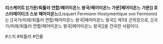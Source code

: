 **리스케어트 [[가문/퇴틀러 연합/페어미온느 왕국/페어미온느 가문|페어미온느 가문]] 호스터메어티크 스보 페어미온느**(Lisquert Fermionn Hostymertique svo Fermionn)는 [[국가/미래/퇴틀러 연합/페어미온느 왕국|페어미온느 왕국]] 제1대 군의장으로, [[국가/미래/퇴틀러 연합/페어미온느 왕국|페어미온느 왕국]]을 건국한 사람이다.

#스치 #퇴틀러 #인물
